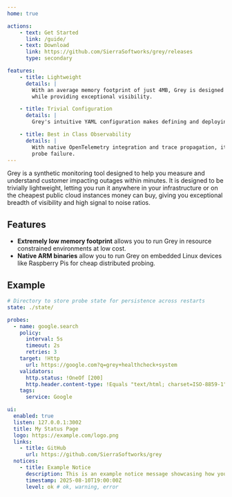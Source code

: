 ```yaml
---
home: true

actions:
    - text: Get Started
      link: /guide/
    - text: Download
      link: https://github.com/SierraSoftworks/grey/releases
      type: secondary

features:
    - title: Lightweight
      details: |
        With an average memory footprint of just 4MB, Grey is designed to be effectively free to run across your infrastructure
        while providing exceptional visibility.

    - title: Trivial Configuration
      details: |
        Grey's intuitive YAML configuration makes defining and deploying new probes a breeze.

    - title: Best in Class Observability
      details: |
        With native OpenTelemetry integration and trace propagation, it has never been easier to dive into the cause of a
        probe failure.
---
```



Grey is a synthetic monitoring tool designed to help you measure and understand customer impacting outages within
minutes. It is designed to be trivially lightweight, letting you run it anywhere in your infrastructure or on the
cheapest public cloud instances money can buy, giving you exceptional breadth of visibility and high signal to noise
ratios.

## Features

 - **Extremely low memory footprint** allows you to run Grey in resource constrained environments at low cost.
 - **Native ARM binaries** allow you to run Grey on embedded Linux devices like Raspberry Pis for cheap distributed probing.

## Example

```yaml
# Directory to store probe state for persistence across restarts
state: ./state/

probes:
  - name: google.search
    policy:
      interval: 5s
      timeout: 2s
      retries: 3
    target: !Http
      url: https://google.com?q=grey+healthcheck+system
    validators:
      http.status: !OneOf [200]
      http.header.content-type: !Equals "text/html; charset=ISO-8859-1"
    tags:
      service: Google

ui:
  enabled: true
  listen: 127.0.0.1:3002
  title: My Status Page
  logo: https://example.com/logo.png
  links:
    - title: GitHub
      url: https://github.com/SierraSoftworks/grey
  notices:
    - title: Example Notice
      description: This is an example notice message showcasing how you can alert users to something happening on your platform.
      timestamp: 2025-08-10T19:00:00Z
      level: ok # ok, warning, error
```

<ClientOnly>
    <Contributors repo="SierraSoftworks/grey" />
    <Releases repo="SierraSoftworks/grey" />
</ClientOnly>
